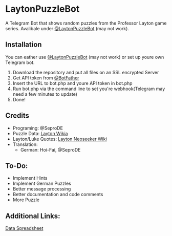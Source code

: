 ﻿# LaytonPuzzleBot
A Telegram Bot that shows random puzzles from the Professor Layton game series.
Avalibale under [@LaytonPuzzleBot](https://telegram.me/LaytonPuzzleBot) (may not work).

## Installation
You can eather use [@LaytonPuzzleBot](https://telegram.me/LaytonPuzzleBot) (may not work) or set up youre own Telegram bot.

1. Download the repository and put all files on an SSL encrypted Server 
2. Get API token from [@BotFather](https://telegram.me/BotFather)
3. Insert the URL to bot.php and youre API token in bot.php
4. Run bot.php via the command line to set you're webhook(Telegram may need a few minutes to update)
5. Done!

## Credits
- Programing: @SeproDE 
- Puzzle Data: [Layton Wikia](http://layton.wikia.com/)
- Layton/Luke Quotes: [Layton Neoseeker Wiki](http://layton.neoseeker.com/wiki/)
- Translation:
  - German: Hoi-Fai, @SeproDE 

## To-Do:
- Implement Hints
- Implement German Puzzles
- Better message processing
- Better documentation and code comments
- More Puzzle

## Additional Links:
[Data Spreadsheet](https://docs.google.com/spreadsheets/d/1fmRfjtnTo3lnISArhdyQP9rIch81oOzkAUEZ6iiWGI8)
